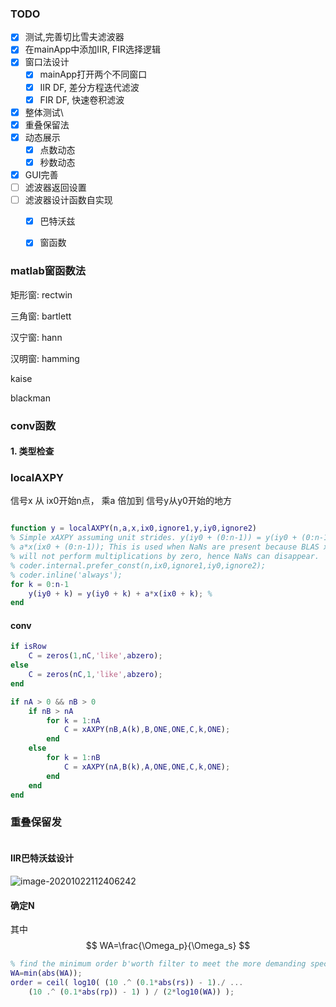 ### TODO

- [x] 测试,完善切比雪夫滤波器
- [x] 在mainApp中添加IIR, FIR选择逻辑
- [x] 窗口法设计
  - [x] mainApp打开两个不同窗口
  - [x] IIR DF, 差分方程迭代滤波
  - [x] FIR DF, 快速卷积滤波
- [x] 整体测试\
- [x] 重叠保留法
- [x] 动态展示
  - [x] 点数动态
  - [x] 秒数动态
- [x] GUI完善
- [ ] 滤波器返回设置
- [ ] 滤波器设计函数自实现
  - [x] 巴特沃兹
  - [x] 窗函数



### matlab窗函数法

矩形窗: rectwin

三角窗: bartlett

汉宁窗: hann

汉明窗: hamming

kaise

blackman







### conv函数



#### 1. 类型检查



### localAXPY

信号x 从 ix0开始n点， 乘a 倍加到 信号y从y0开始的地方

```matlab

function y = localAXPY(n,a,x,ix0,ignore1,y,iy0,ignore2)
% Simple xAXPY assuming unit strides. y(iy0 + (0:n-1)) = y(iy0 + (0:n-1)) +
% a*x(ix0 + (0:n-1)); This is used when NaNs are present because BLAS xAXPY
% will not perform multiplications by zero, hence NaNs can disappear.
% coder.internal.prefer_const(n,ix0,ignore1,iy0,ignore2);
% coder.inline('always');
for k = 0:n-1
    y(iy0 + k) = y(iy0 + k) + a*x(ix0 + k); % 
end

```



#### conv

```matlab
if isRow
    C = zeros(1,nC,'like',abzero);
else
    C = zeros(nC,1,'like',abzero);
end
```



```matlab
if nA > 0 && nB > 0
    if nB > nA
        for k = 1:nA
            C = xAXPY(nB,A(k),B,ONE,ONE,C,k,ONE);
        end
    else
        for k = 1:nB
            C = xAXPY(nA,B(k),A,ONE,ONE,C,k,ONE);
        end
    end
end
```





### 重叠保留发

```matlab

```







#### IIR巴特沃兹设计

![image-20201022112406242](C:\Users\Administrator\AppData\Roaming\Typora\typora-user-images\image-20201022112406242.png)







#### 确定N

其中
$$
WA=\frac{\Omega_p}{\Omega_s}
$$




```matlab
% find the minimum order b'worth filter to meet the more demanding spec:
WA=min(abs(WA));
order = ceil( log10( (10 .^ (0.1*abs(rs)) - 1)./ ...
    (10 .^ (0.1*abs(rp)) - 1) ) / (2*log10(WA)) );
```

